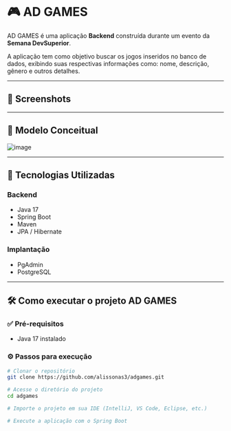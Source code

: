 # 🎮 AD GAMES

AD GAMES é uma aplicação **Backend** construída durante um evento da **Semana DevSuperior**.

A aplicação tem como objetivo buscar os jogos inseridos no banco de dados, exibindo suas respectivas informações como: nome, descrição, gênero e outros detalhes.

---

## 📸 Screenshots

<!-- Aqui você pode anexar imagens posteriormente -->
<!-- Exemplo de markdown para imagens:
![Descrição da Imagem](caminho/para/imagem.png)
-->

---

## 🧠 Modelo Conceitual

![image](https://github.com/user-attachments/assets/b4b43bbc-4371-414a-ac94-f71609ef33b9)


---

## 🚀 Tecnologias Utilizadas

### Backend
- Java 17
- Spring Boot
- Maven
- JPA / Hibernate

### Implantação
- PgAdmin
- PostgreSQL

---

## 🛠️ Como executar o projeto AD GAMES

### ✅ Pré-requisitos
- Java 17 instalado

### ⚙️ Passos para execução

```bash
# Clonar o repositório
git clone https://github.com/alissonas3/adgames.git

# Acesse o diretório do projeto
cd adgames

# Importe o projeto em sua IDE (IntelliJ, VS Code, Eclipse, etc.)

# Execute a aplicação com o Spring Boot
